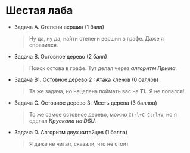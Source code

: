 # Шестая лаба  
* Задача А. Степени вершин (1 балл)
  > Ну да, ну да, найти степени вершин в графе. Даже я справился.
* Задача В. Остовное дерево (2 балл)
  > Поиск остова в графе. Тут делал через ***алгоритм Прима***.
* Задача В1. Остовное дерево 2 : Атака клёнов (0 баллов)
  > Та же задача, но нацелена поймать вас на **TL**. Я не попался!
* Задача С. Остовное дерево 3: Месть дерева (3 баллов)
  > То же самое остовное дерево, можно `Ctrl+C Ctrl+V`, но я сделал ***Крускала на DSU***.
* Задача D. Алгоритм двух китайцев (1 балла)
  > Я даже не читал, сказали, что не стоит
